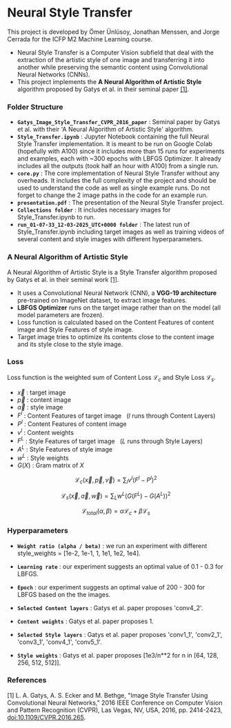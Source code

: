 # Neural Style Transfer
This project is developed by Ömer Ünlüsoy, Jonathan Menssen, and Jorge Cerrada for the ICFP M2 Machine Learning course. 
- Neural Style Transfer is a Computer Vision subfield that deal with the extraction of the artistic style of one image and transferring it into another while preserving the semantic content using Convolutional Neural Networks (CNNs). 
- This project implements the __A Neural Algorithm of Artistic Style__ algorithm proposed by Gatys et al. in their seminal paper [[1]](#1). 


### Folder Structure
- __`Gatys_Image_Style_Transfer_CVPR_2016_paper`__ : Seminal paper by Gatys et al. with their 'A Neural Algorithm of Artistic Style' algorithm. 
- __`Style_Transfer.ipynb`__ : Jupyter Notebook containing the full Neural Style Transfer implementation. It is meant to be run on Google Colab (hopefully with A100) since it includes more than 15 runs for experiments and examples, each with ~300 epochs with LBFGS Optimizer. It already includes all the outputs (took half an hour with A100) from a single run.
- __`core.py`__ : The core implementation of Neural Style Transfer without any overheads. It includes the full complexity of the project and should be used to understand the code as well as single example runs. Do not forget to change the 2 image paths in the code for an example run. 
- __`presentation.pdf`__ : The presentation of the Neural Style Transfer project. 
- __`Collections folder`__ : It includes necessary images for Style_Transfer.ipynb to run. 
- __`run_01-07-33_12-03-2025_UTC+0000 folder`__ : The latest run of Style_Transfer.ipynb including target images as well as training videos of several content and style images with different hyperparameters.


### A Neural Algorithm of Artistic Style
A Neural Algorithm of Artistic Style is a Style Transfer algorithm proposed by Gatys et al. in their seminal work [[1]](#1). 
- It uses a Convolutional Neural Network (CNN), a __VGG-19 architecture__ pre-trained on ImageNet dataset, to extract image features.
- __LBFGS Optimizer__ runs on the target image rather than on the model (all model parameters are frozen).
- Loss function is calculated based on the Content Features of content image and Style Features of style image. 
- Target image tries to optimize its contents close to the content image and its style close to the style image.

### Loss
Loss function is the weighted sum of Content Loss $\mathcal{L}_c$ and Style Loss $\mathcal{L}_s$.
- $\vec{x}$ : target image
- $\vec{p}$ : content image
- $\vec{a}$ : style image
&nbsp;
- $F^l$ : Content Features of target image    &nbsp; ($l$ runs through Content Layers)
- $P^l$ : Content Features of content image 	
- $v^l$ : Content weights
&nbsp;
- $F^L$ : Style Features of target image  &nbsp; ($L$ runs through Style Layers)   
- $A^L$ : Style Features of style image
- $w^L$ : Style weights
- $G(X)$ : Gram matrix of $X$


$$ \mathcal{L}_c (\vec{x}, \vec{p}, \vec{v}) = \sum_l v^l  ( F^l - P^l )^2 $$

$$ \mathcal{L}_s (\vec{x}, \vec{a}, \vec{w}) = \sum_L w^L  ( G(F^L) - G(A^L) )^2 $$

$$\mathcal{L}_{\textit{total}} (\alpha, \beta) = \alpha \mathcal{L}_c + \beta \mathcal{L}_s$$



### Hyperparameters
- __`Weight ratio (alpha / beta)`__ : we run an experiment with different style_weights = [1e-2, 1e-1, 1, 1e1, 1e2, 1e4].
- __`Learning rate`__	: our experiment suggests an optimal value of 0.1 - 0.3 for LBFGS.
- __`Epoch`__	: our experiment suggests an optimal value of 200 - 300 for LBFGS based on the the images.

- __`Selected Content layers`__ : Gatys et al. paper proposes 'conv4_2'.
- __`Content weights`__ : Gatys et al. paper proposes 1.
- __`Selected Style layers`__ : Gatys et al. paper proposes 'conv1_1', 'conv2_1', 'conv3_1', 'conv4_1', 'conv5_1'.
- __`Style weights`__ : Gatys et al. paper proposes [1e3/n**2 for n in [64, 128, 256, 512, 512]].


### References
<a id="1">[1]</a> L. A. Gatys, A. S. Ecker and M. Bethge, "Image Style Transfer Using Convolutional Neural Networks," 2016 IEEE Conference on Computer Vision and Pattern Recognition (CVPR), Las Vegas, NV, USA, 2016, pp. 2414-2423, [doi:10.1109/CVPR.2016.265](https://doi.org/10.1109/CVPR.2016.265).
